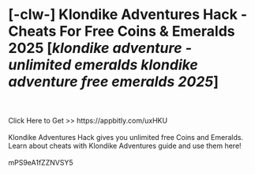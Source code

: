 # [-cIw-] Klondike Adventures Hack - Cheats For Free Coins & Emeralds 2025 [*klondike adventure - unlimited emeralds klondike adventure free emeralds 2025*]
<br>
<br>Click Here to Get >> https://appbitly.com/uxHKU

<br>
<br>Klondike Adventures Hack gives you unlimited free Coins and Emeralds. Learn about cheats with Klondike Adventures guide and use them here!
<br>
<br>mPS9eA1fZZNVSY5

